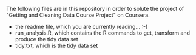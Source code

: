 The following files are in this repository in order to solute the project of "Getting and Cleaning Data Course Project" on Coursera.

* the readme file, which you are currently reading... :-)
* run_analysis.R, which contains the R commands to get, transform and produce the tidy data set
* tidy.txt, which is the tidy data set